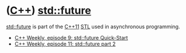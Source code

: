 # ([C++](Cpp.md)) [std::future](CppStdFuture.md)

[std::future](CppStdFuture.md) is part of the [C++11](Cpp11.md)
[STL](CppStl.md) used in asynchronous programming.

 * [C++ Weekly, episode 9: std::future Quick-Start](https://www.youtube.com/watch?v=iCL6GYoi1RU&index=9&list=PLs3KjaCtOwSZ2tbuV1hx8Xz-rFZTan2J1)
 * [C++ Weekly, episode 11: std::future part 2](https://www.youtube.com/watch?v=ZgN1-i095QY&index=11&list=PLs3KjaCtOwSZ2tbuV1hx8Xz-rFZTan2J1)